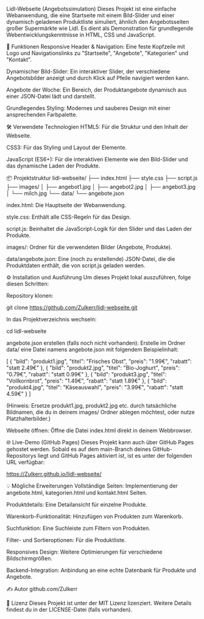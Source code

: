 Lidl-Webseite (Angebotssimulation)
Dieses Projekt ist eine einfache Webanwendung, die eine Startseite mit einem Bild-Slider und einer dynamisch geladenen Produktliste simuliert, ähnlich den Angebotsseiten großer Supermärkte wie Lidl. Es dient als Demonstration für grundlegende Webentwicklungskenntnisse in HTML, CSS und JavaScript.

🚀 Funktionen
Responsive Header & Navigation: Eine feste Kopfzeile mit Logo und Navigationslinks zu "Startseite", "Angebote", "Kategorien" und "Kontakt".

Dynamischer Bild-Slider: Ein interaktiver Slider, der verschiedene Angebotsbilder anzeigt und durch Klick auf Pfeile navigiert werden kann.

Angebote der Woche: Ein Bereich, der Produktangebote dynamisch aus einer JSON-Datei lädt und darstellt.

Grundlegendes Styling: Modernes und sauberes Design mit einer ansprechenden Farbpalette.

🛠️ Verwendete Technologien
HTML5: Für die Struktur und den Inhalt der Webseite.

CSS3: Für das Styling und Layout der Elemente.

JavaScript (ES6+): Für die interaktiven Elemente wie den Bild-Slider und das dynamische Laden der Produkte.

📦 Projektstruktur
lidl-webseite/
├── index.html
├── style.css
├── script.js
├── images/
│   ├── angebot1.jpg
│   ├── angebot2.jpg
│   ├── angebot3.jpg
│   └── milch.jpg
└── data/
    └── angebote.json

index.html: Die Hauptseite der Webanwendung.

style.css: Enthält alle CSS-Regeln für das Design.

script.js: Beinhaltet die JavaScript-Logik für den Slider und das Laden der Produkte.

images/: Ordner für die verwendeten Bilder (Angebote, Produkte).

data/angebote.json: Eine (noch zu erstellende) JSON-Datei, die die Produktdaten enthält, die von script.js geladen werden.

⚙️ Installation und Ausführung
Um dieses Projekt lokal auszuführen, folge diesen Schritten:

Repository klonen:

git clone https://github.com/Zulkerr/lidl-webseite.git

In das Projektverzeichnis wechseln:

cd lidl-webseite

angebote.json erstellen (falls noch nicht vorhanden):
Erstelle im Ordner data/ eine Datei namens angebote.json mit folgendem Beispielinhalt:

[
  {
    "bild": "produkt1.jpg",
    "titel": "Frisches Obst",
    "preis": "1.99€",
    "rabatt": "statt 2.49€"
  },
  {
    "bild": "produkt2.jpg",
    "titel": "Bio-Joghurt",
    "preis": "0.79€",
    "rabatt": "statt 0.99€"
  },
  {
    "bild": "produkt3.jpg",
    "titel": "Vollkornbrot",
    "preis": "1.49€",
    "rabatt": "statt 1.89€"
  },
  {
    "bild": "produkt4.jpg",
    "titel": "Käseauswahl",
    "preis": "3.99€",
    "rabatt": "statt 4.59€"
  }
]

(Hinweis: Ersetze produkt1.jpg, produkt2.jpg etc. durch tatsächliche Bildnamen, die du in deinem images/ Ordner ablegen möchtest, oder nutze Platzhalterbilder.)

Webseite öffnen:
Öffne die Datei index.html direkt in deinem Webbrowser.

🌐 Live-Demo (GitHub Pages)
Dieses Projekt kann auch über GitHub Pages gehostet werden. Sobald es auf dem main-Branch deines GitHub-Repositorys liegt und GitHub Pages aktiviert ist, ist es unter der folgenden URL verfügbar:

https://Zulkerr.github.io/lidl-webseite/

💡 Mögliche Erweiterungen
Vollständige Seiten: Implementierung der angebote.html, kategorien.html und kontakt.html Seiten.

Produktdetails: Eine Detailansicht für einzelne Produkte.

Warenkorb-Funktionalität: Hinzufügen von Produkten zum Warenkorb.

Suchfunktion: Eine Suchleiste zum Filtern von Produkten.

Filter- und Sortieroptionen: Für die Produktliste.

Responsives Design: Weitere Optimierungen für verschiedene Bildschirmgrößen.

Backend-Integration: Anbindung an eine echte Datenbank für Produkte und Angebote.

✍️ Autor
github.com/Zulkerr

📄 Lizenz
Dieses Projekt ist unter der MIT Lizenz lizenziert. Weitere Details findest du in der LICENSE-Datei (falls vorhanden).
